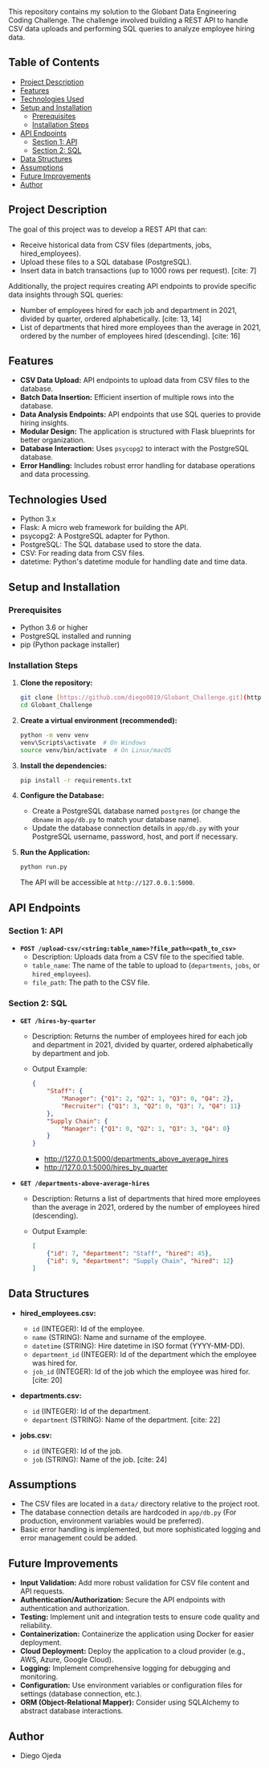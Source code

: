 This repository contains my solution to the Globant Data Engineering Coding Challenge. The challenge involved building a REST API to handle CSV data uploads and performing SQL queries to analyze employee hiring data.

## Table of Contents

* [Project Description](#project-description)
* [Features](#features)
* [Technologies Used](#technologies-used)
* [Setup and Installation](#setup-and-installation)
    * [Prerequisites](#prerequisites)
    * [Installation Steps](#installation-steps)
* [API Endpoints](#api-endpoints)
    * [Section 1: API](#section-1-api)
    * [Section 2: SQL](#section-2-sql)
* [Data Structures](#data-structures)
* [Assumptions](#assumptions)
* [Future Improvements](#future-improvements)
* [Author](#author)

## Project Description

The goal of this project was to develop a REST API that can:

* Receive historical data from CSV files (departments, jobs, hired\_employees).
* Upload these files to a SQL database (PostgreSQL).
* Insert data in batch transactions (up to 1000 rows per request). [cite: 7]

Additionally, the project requires creating API endpoints to provide specific data insights through SQL queries:

* Number of employees hired for each job and department in 2021, divided by quarter, ordered alphabetically. [cite: 13, 14]
* List of departments that hired more employees than the average in 2021, ordered by the number of employees hired (descending). [cite: 16]

## Features

* **CSV Data Upload:** API endpoints to upload data from CSV files to the database.
* **Batch Data Insertion:** Efficient insertion of multiple rows into the database.
* **Data Analysis Endpoints:** API endpoints that use SQL queries to provide hiring insights.
* **Modular Design:** The application is structured with Flask blueprints for better organization.
* **Database Interaction:** Uses `psycopg2` to interact with the PostgreSQL database.
* **Error Handling:** Includes robust error handling for database operations and data processing.

## Technologies Used

* Python 3.x
* Flask:  A micro web framework for building the API.
* psycopg2:  A PostgreSQL adapter for Python.
* PostgreSQL: The SQL database used to store the data.
* CSV:  For reading data from CSV files.
* datetime: Python's datetime module for handling date and time data.

## Setup and Installation

### Prerequisites

* Python 3.6 or higher
* PostgreSQL installed and running
* pip (Python package installer)

### Installation Steps

1.  **Clone the repository:**

    ```bash
    git clone [https://github.com/diego0819/Globant_Challenge.git](https://github.com/diego0819/Globant_Challenge.git)
    cd Globant_Challenge
    ```

2.  **Create a virtual environment (recommended):**

    ```bash
    python -m venv venv
    venv\Scripts\activate  # On Windows
    source venv/bin/activate  # On Linux/macOS
    ```

3.  **Install the dependencies:**

    ```bash
    pip install -r requirements.txt
    ```

4.  **Configure the Database:**

    * Create a PostgreSQL database named `postgres` (or change the `dbname` in `app/db.py` to match your database name).
    * Update the database connection details in `app/db.py` with your PostgreSQL username, password, host, and port if necessary.

5.  **Run the Application:**

    ```bash
    python run.py
    ```

    The API will be accessible at `http://127.0.0.1:5000`.

## API Endpoints

### Section 1: API

* **`POST /upload-csv/<string:table_name>?file_path=<path_to_csv>`**
    * Description:  Uploads data from a CSV file to the specified table.
    * `table_name`: The name of the table to upload to (`departments`, `jobs`, or `hired_employees`).
    * `file_path`:  The path to the CSV file.
    
### Section 2: SQL

* **`GET /hires-by-quarter`**
    * Description:  Returns the number of employees hired for each job and department in 2021, divided by quarter, ordered alphabetically by department and job.
    * Output Example:

        ```json
        {
            "Staff": {
                "Manager": {"Q1": 2, "Q2": 1, "Q3": 0, "Q4": 2},
                "Recruiter": {"Q1": 3, "Q2": 0, "Q3": 7, "Q4": 11}
            },
            "Supply Chain": {
                "Manager": {"Q1": 0, "Q2": 1, "Q3": 3, "Q4": 0}
            }
        }
        ```
      * http://127.0.0.1:5000/departments_above_average_hires
      * http://127.0.0.1:5000/hires_by_quarter

* **`GET /departments-above-average-hires`**
    * Description:  Returns a list of departments that hired more employees than the average in 2021, ordered by the number of employees hired (descending).
    * Output Example:

        ```json
        [
            {"id": 7, "department": "Staff", "hired": 45},
            {"id": 9, "department": "Supply Chain", "hired": 12}
        ]
        ```

## Data Structures

* **hired\_employees.csv:**
    * `id` (INTEGER):  Id of the employee.
    * `name` (STRING): Name and surname of the employee.
    * `datetime` (STRING): Hire datetime in ISO format (YYYY-MM-DD).
    * `department_id` (INTEGER): Id of the department which the employee was hired for.
    * `job_id` (INTEGER): Id of the job which the employee was hired for.  [cite: 20]

* **departments.csv:**
    * `id` (INTEGER): Id of the department.
    * `department` (STRING): Name of the department. [cite: 22]

* **jobs.csv:**
    * `id` (INTEGER): Id of the job.
    * `job` (STRING): Name of the job. [cite: 24]

## Assumptions

* The CSV files are located in a `data/` directory relative to the project root.
* The database connection details are hardcoded in `app/db.py` (For production, environment variables would be preferred).
* Basic error handling is implemented, but more sophisticated logging and error management could be added.

## Future Improvements

* **Input Validation:** Add more robust validation for CSV file content and API requests.
* **Authentication/Authorization:** Secure the API endpoints with authentication and authorization.
* **Testing:** Implement unit and integration tests to ensure code quality and reliability.
* **Containerization:** Containerize the application using Docker for easier deployment.
* **Cloud Deployment:** Deploy the application to a cloud provider (e.g., AWS, Azure, Google Cloud).
* **Logging:** Implement comprehensive logging for debugging and monitoring.
* **Configuration:** Use environment variables or configuration files for settings (database connection, etc.).
* **ORM (Object-Relational Mapper):** Consider using SQLAlchemy to abstract database interactions.

## Author

* Diego Ojeda
